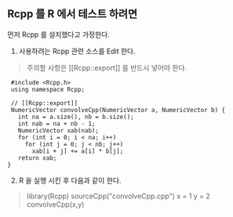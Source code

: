 ## Rcpp 를 R 에서 테스트 하려면

먼저 Rcpp 를 설치했다고 가정한다.<br>
1.  사용하려는 Rcpp 관련 소스를 Edit 한다.
  > 주의할 사항은  [[Rcpp::export]] 를 반드시 넣어야 한다.
  ```
   #include <Rcpp.h>
   using namespace Rcpp;

   // [[Rcpp::export]]
   NumericVector convolveCpp(NumericVector a, NumericVector b) {
     int na = a.size(), nb = b.size();
     int nab = na + nb - 1;
     NumericVector xab(nab);
     for (int i = 0; i < na; i++)
       for (int j = 0; j < nb; j++)
         xab[i + j] += a[i] * b[j];
     return xab;
  }
```

2.  R 을 실행 시킨 후 다음과 같이 한다.
  > library(Rcpp)
  > sourceCpp("convolveCpp.cpp")
  > x = 1
  > y = 2
  > convolveCpp(x,y)

